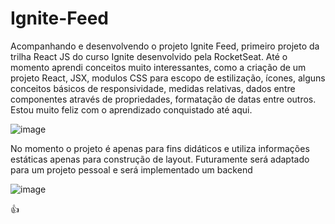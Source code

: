 # Ignite-Feed

Acompanhando e desenvolvendo o projeto Ignite Feed, primeiro projeto da trilha React JS do curso Ignite desenvolvido pela RocketSeat. Até o momento aprendi conceitos muito interessantes, como a criação de um projeto React, JSX, modulos CSS para escopo de estilização, ícones, alguns conceitos básicos de responsividade, medidas relativas, dados entre componentes através de propriedades, formatação de datas entre outros. Estou muito feliz com o aprendizado conquistado até aqui.

![image](https://user-images.githubusercontent.com/100532696/210188827-269e4ec9-2dfc-403b-ac9e-9e686baa59b6.png)

No momento o projeto é apenas para fins didáticos e utiliza informações estáticas apenas para construção de layout. Futuramente será adaptado para um projeto pessoal e será implementado um backend

![image](https://user-images.githubusercontent.com/100532696/210188832-209f2707-b091-4557-aa4d-9f9ebfc76970.png)

👍
